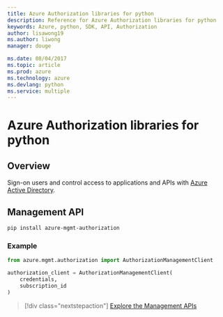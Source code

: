 ```yaml
---
title: Azure Authorization libraries for python
description: Reference for Azure Authorization libraries for python
keywords: Azure, python, SDK, API, Authorization
author: lisawong19
ms.author: liwong
manager: douge

ms.date: 08/04/2017
ms.topic: article
ms.prod: azure
ms.technology: azure
ms.devlang: python
ms.service: multiple
---
```


# Azure Authorization libraries for python

## Overview 
Sign-on users and control access to applications and APIs with [Azure Active Directory](/azure/active-directory/active-directory-whatis).

## Management API

```bash
pip install azure-mgmt-authorization
```

### Example
```python
from azure.mgmt.authorization import AuthorizationManagementClient

authorization_client = AuthorizationManagementClient(
    credentials,
    subscription_id
)
```

> [!div class="nextstepaction"]
> [Explore the Management APIs](/python/api/overview/azure/authorization/managementlibrary)